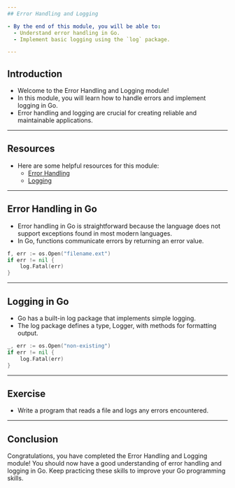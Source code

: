 ```yaml
---
## Error Handling and Logging

- By the end of this module, you will be able to:
  - Understand error handling in Go.
  - Implement basic logging using the `log` package.

---
```

## Introduction

- Welcome to the Error Handling and Logging module!
- In this module, you will learn how to handle errors and implement logging in Go.
- Error handling and logging are crucial for creating reliable and maintainable applications.

---
## Resources

- Here are some helpful resources for this module:
  - [Error Handling](https://gobyexample.com/errors)
  - [Logging](https://gobyexample.com/logging)

---
## Error Handling in Go

- Error handling in Go is straightforward because the language does not support exceptions found in most modern languages.
- In Go, functions communicate errors by returning an error value.

```go
f, err := os.Open("filename.ext")
if err != nil {
    log.Fatal(err)
}
```

---

## Logging in Go

 - Go has a built-in log package that implements simple logging.
 - The log package defines a type, Logger, with methods for formatting output.

```go
_, err := os.Open("non-existing")
if err != nil {
    log.Fatal(err)
}
```

---

## Exercise
- Write a program that reads a file and logs any errors encountered.

---

## Conclusion

Congratulations, you have completed the Error Handling and Logging module!
You should now have a good understanding of error handling and logging in Go.
Keep practicing these skills to improve your Go programming skills.
